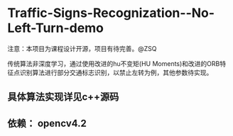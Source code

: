 # Traffic-Signs-Recognization--No-Left-Turn-demo
注意：本项目为课程设计开源，项目有待完善。@ZSQ

传统算法非深度学习，通过使用改进的hu不变矩(HU Moments)和改进的ORB特征点识别算法进行部分交通标志识别，以禁止左转为例，其他参数待实现。

## 具体算法实现详见c++源码

## 依赖： opencv4.2
